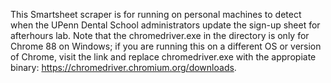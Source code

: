 This Smartsheet scraper is for running on personal machines to detect when the UPenn Dental
School administrators update the sign-up sheet for afterhours lab. Note that the chromedriver.exe
in the directory is only for Chrome 88 on Windows; if you are running this on a different OS or
version of Chrome, visit the link and replace chromedriver.exe with the appropiate binary:
https://chromedriver.chromium.org/downloads.
